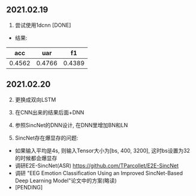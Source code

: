 ## 2021.02.19

1. 尝试使用1dcnn    [DONE]
+ 结果:

| acc    | uar    | f1     |
|--------|--------|--------|
| 0.4562 | 0.4766 | 0.4389 |


## 2021.02.20

2. 更换成双向LSTM

3. 在CNN出来的结果后面+DNN

4. 参照SincNet的DNN设计, 在DNN里增加BN和LN

5. SincNet存在爆显存的问题:
+ 如果输入平均是4s, 则输入Tensor大小为[bs, 400, 3200], 这时bs设置为32的时候都会爆显存
+ 调研E2E-SincNet(ASR) https://github.com/TParcollet/E2E-SincNet
+ 调研 "EEG Emotion Classiﬁcation Using an Improved SincNet-Based Deep Learning Model"论文中的方案(略读)
+ [PENDING]